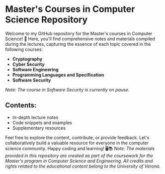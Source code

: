 # Master's Courses in Computer Science Repository

Welcome to my GitHub repository for the Master's courses in Computer Science! 🚀 Here, you'll find comprehensive notes and materials compiled during the lectures, capturing the essence of each topic covered in the following courses:

- **Cryptography**
- **Cyber Security**
- **Software Engineering**
- **Programming Languages and Specification**
- **Software Security**

*Note: The course in Software Security is currently on pause.*

## Contents:
- In-depth lecture notes
- Code snippets and examples
- Supplementary resources

Feel free to explore the content, contribute, or provide feedback. Let's collaboratively build a valuable resource for everyone in the computer science community. Happy coding and learning! 🖥️📚
*Note: The materials provided in this repository are created as part of the coursework for the Master's program in Computer Science and Engineering. All credits and rights related to the educational content belong to the University of Verona.*
